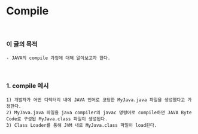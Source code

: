 # Compile
<br/>

### 이 글의 목적
    - JAVA의 compile 과정에 대해 알아보고자 한다.
<br/>

### 1. compile 예시
```plaintext
1) 개발자가 어떤 디렉터리 내에 JAVA 언어로 코딩한 MyJava.java 파일을 생성했다고 가정한다.
2) MyJava.java 파일을 java compiler의 javac 명령어로 compile하면 JAVA Byte Code로 구성된 MyJava.class 파일이 생성된다.
3) Class Loader를 통해 JVM 내로 MyJava.class 파일이 load된다.
```

